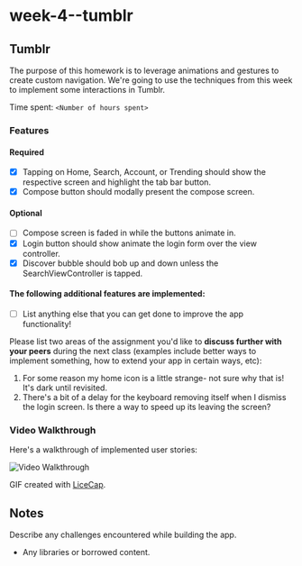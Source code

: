 # week-4--tumblr

## Tumblr

The purpose of this homework is to leverage animations and gestures to create custom navigation. We're going to use the techniques from this week to implement some interactions in Tumblr.

Time spent: `<Number of hours spent>`

### Features

#### Required

- [X] Tapping on Home, Search, Account, or Trending should show the respective screen and highlight the tab bar button.
- [X] Compose button should modally present the compose screen.

#### Optional

- [ ] Compose screen is faded in while the buttons animate in.
- [X] Login button should show animate the login form over the view controller.
- [X] Discover bubble should bob up and down unless the SearchViewController is tapped.

#### The following **additional** features are implemented:

- [ ] List anything else that you can get done to improve the app functionality!

Please list two areas of the assignment you'd like to **discuss further with your peers** during the next class (examples include better ways to implement something, how to extend your app in certain ways, etc):

1. For some reason my home icon is a little strange- not sure why that is! It's dark until revisited.
2. There's a bit of a delay for the keyboard removing itself when I dismiss the login screen. Is there a way to speed up its leaving the screen?

### Video Walkthrough 

Here's a walkthrough of implemented user stories:

<img src='http://i.imgur.com/link/to/your/gif/file.gif' title='Video Walkthrough' width='' alt='Video Walkthrough' />

GIF created with [LiceCap](http://www.cockos.com/licecap/).

## Notes

Describe any challenges encountered while building the app.

* Any libraries or borrowed content.
